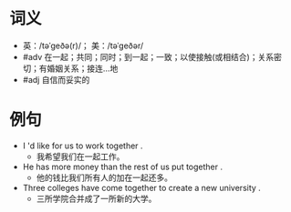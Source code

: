 # 词义
- 英：/təˈɡeðə(r)/； 美：/təˈɡeðər/
- #adv 在一起；共同；同时；到一起；一致；以使接触(或相结合)；关系密切；有婚姻关系；接连…地
- #adj 自信而妥实的
# 例句
- I 'd like for us to work together .
	- 我希望我们在一起工作。
- He has more money than the rest of us put together .
	- 他的钱比我们所有人的加在一起还多。
- Three colleges have come together to create a new university .
	- 三所学院合并成了一所新的大学。
